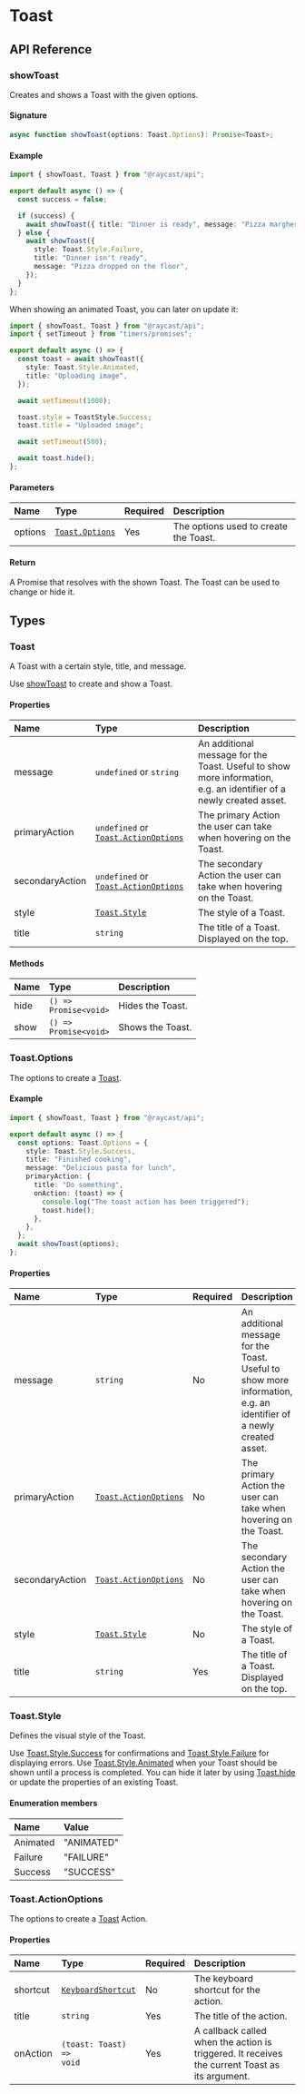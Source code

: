 # Toast

## API Reference

### showToast

Creates and shows a Toast with the given options.

#### Signature

```typescript
async function showToast(options: Toast.Options): Promise<Toast>;
```

#### Example

```typescript
import { showToast, Toast } from "@raycast/api";

export default async () => {
  const success = false;

  if (success) {
    await showToast({ title: "Dinner is ready", message: "Pizza margherita" });
  } else {
    await showToast({
      style: Toast.Style.Failure,
      title: "Dinner isn't ready",
      message: "Pizza dropped on the floor",
    });
  }
};
```

When showing an animated Toast, you can later on update it:

```typescript
import { showToast, Toast } from "@raycast/api";
import { setTimeout } from "timers/promises";

export default async () => {
  const toast = await showToast({
    style: Toast.Style.Animated,
    title: "Uploading image",
  });

  await setTimeout(1000);

  toast.style = ToastStyle.Success;
  toast.title = "Uploaded image";

  await setTimeout(500);

  await toast.hide();
};
```

#### Parameters

| Name    | Type                                         | Required | Description                           |
| :------ | :------------------------------------------- | :------- | :------------------------------------ |
| options | <code>[Toast.Options](#toast.options)</code> | Yes      | The options used to create the Toast. |

#### Return

A Promise that resolves with the shown Toast. The Toast can be used to change or hide it.

## Types

### Toast

A Toast with a certain style, title, and message.

Use [showToast](#showtoast) to create and show a Toast.

#### Properties

| Name            | Type                                                                               | Description                                                                                                        |
| :-------------- | :--------------------------------------------------------------------------------- | :----------------------------------------------------------------------------------------------------------------- |
| message         | <code>undefined</code> or <code>string</code>                                      | An additional message for the Toast. Useful to show more information, e.g. an identifier of a newly created asset. |
| primaryAction   | <code>undefined</code> or <code>[Toast.ActionOptions](#toast.actionoptions)</code> | The primary Action the user can take when hovering on the Toast.                                                   |
| secondaryAction | <code>undefined</code> or <code>[Toast.ActionOptions](#toast.actionoptions)</code> | The secondary Action the user can take when hovering on the Toast.                                                 |
| style           | <code>[Toast.Style](#toast.style)</code>                                           | The style of a Toast.                                                                                              |
| title           | <code>string</code>                                                                | The title of a Toast. Displayed on the top.                                                                        |

#### Methods

| Name | Type                                | Description      |
| :--- | :---------------------------------- | :--------------- |
| hide | <code>() => Promise&lt;void></code> | Hides the Toast. |
| show | <code>() => Promise&lt;void></code> | Shows the Toast. |

### Toast.Options

The options to create a [Toast](#toast).

#### Example

```typescript
import { showToast, Toast } from "@raycast/api";

export default async () => {
  const options: Toast.Options = {
    style: Toast.Style.Success,
    title: "Finished cooking",
    message: "Delicious pasta for lunch",
    primaryAction: {
      title: "Do something",
      onAction: (toast) => {
        console.log("The toast action has been triggered");
        toast.hide();
      },
    },
  };
  await showToast(options);
};
```

#### Properties

| Name            | Type                                                     | Required | Description                                                                                                        |
| :-------------- | :------------------------------------------------------- | :------- | :----------------------------------------------------------------------------------------------------------------- |
| message         | <code>string</code>                                      | No       | An additional message for the Toast. Useful to show more information, e.g. an identifier of a newly created asset. |
| primaryAction   | <code>[Toast.ActionOptions](#toast.actionoptions)</code> | No       | The primary Action the user can take when hovering on the Toast.                                                   |
| secondaryAction | <code>[Toast.ActionOptions](#toast.actionoptions)</code> | No       | The secondary Action the user can take when hovering on the Toast.                                                 |
| style           | <code>[Toast.Style](#toast.style)</code>                 | No       | The style of a Toast.                                                                                              |
| title           | <code>string</code>                                      | Yes      | The title of a Toast. Displayed on the top.                                                                        |

### Toast.Style

Defines the visual style of the Toast.

Use [Toast.Style.Success](#toast.style) for confirmations and [Toast.Style.Failure](#toast.style) for displaying errors.
Use [Toast.Style.Animated](#toast.style) when your Toast should be shown until a process is completed.
You can hide it later by using [Toast.hide](#toast) or update the properties of an existing Toast.

#### Enumeration members

| Name     | Value      |
| :------- | :--------- |
| Animated | "ANIMATED" |
| Failure  | "FAILURE"  |
| Success  | "SUCCESS"  |

### Toast.ActionOptions

The options to create a [Toast](#toast) Action.

#### Properties

| Name     | Type                                                     | Required | Description                                                                                    |
| :------- | :------------------------------------------------------- | :------- | :--------------------------------------------------------------------------------------------- |
| shortcut | <code>[KeyboardShortcut](../keyboard.md#shortcut)</code> | No       | The keyboard shortcut for the action.                                                          |
| title    | <code>string</code>                                      | Yes      | The title of the action.                                                                       |
| onAction | <code>(toast: Toast) => void</code>                      | Yes      | A callback called when the action is triggered. It receives the current Toast as its argument. |
